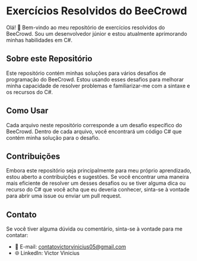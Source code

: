 # Exercícios Resolvidos do BeeCrowd

Olá! 👋 Bem-vindo ao meu repositório de exercícios resolvidos do BeeCrowd. Sou um desenvolvedor júnior e estou atualmente aprimorando minhas habilidades em C#.

## Sobre este Repositório

Este repositório contém minhas soluções para vários desafios de programação do BeeCrowd. Estou usando esses desafios para melhorar minha capacidade de resolver problemas e familiarizar-me com a sintaxe e os recursos do C#.

## Como Usar

Cada arquivo neste repositório corresponde a um desafio específico do BeeCrowd. Dentro de cada arquivo, você encontrará um código C# que contém minha solução para o desafio.

## Contribuições

Embora este repositório seja principalmente para meu próprio aprendizado, estou aberto a contribuições e sugestões. Se você encontrar uma maneira mais eficiente de resolver um desses desafios ou se tiver alguma dica ou recurso do C# que você acha que eu deveria conhecer, sinta-se à vontade para abrir uma issue ou enviar um pull request.

## Contato

Se você tiver alguma dúvida ou comentário, sinta-se à vontade para me contatar:

- 📧 E-mail: contatovictorvinicius05@gmail.com
- 🌐 LinkedIn: Victor Vinicius

